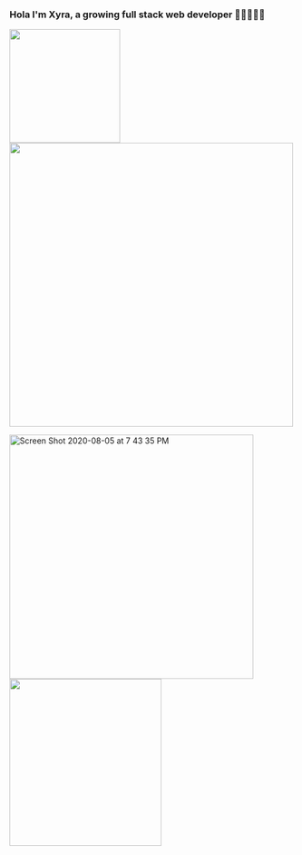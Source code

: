 ### Hola I'm Xyra, a growing full stack web developer 👋🏼👩🏻‍💻
<img width="195" height="200" src="https://user-images.githubusercontent.com/65522080/147528988-9d227428-8871-481d-b660-463a7a63b5a7.png"> <img width="500" src="https://user-images.githubusercontent.com/65522080/147528974-828dfb3a-b0d0-4097-b245-ae6cf05863b3.png">
                      
<img width="430" alt="Screen Shot 2020-08-05 at 7 43 35 PM" src="https://user-images.githubusercontent.com/65522080/147528992-63e7efc0-0b0c-4ecf-a86b-ded354dcf6cb.png"> <img src="https://user-images.githubusercontent.com/65522080/147529477-55573b04-f5d7-42a0-8fa8-e89a511b9501.gif" width="268" height="294" />

